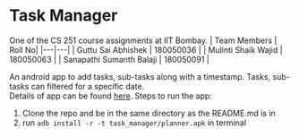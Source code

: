 # Task Manager
One of the CS 251 course assignments at IIT Bombay.
| Team Members | Roll No|
|---|---|
| Guttu Sai Abhishek        | 180050036 |
| Mulinti Shaik Wajid       | 180050063 |
| Sanapathi Sumanth Balaji  | 180050091 |

An android app to add tasks, sub-tasks along with a timestamp. Tasks, sub-tasks can filtered for a specific date.  
Details of app can be found [here](https://hackmd.io/jLRPP8pZSQeAES6RNIK3Sw?view). 
Steps to run the app:  
1. Clone the repo and be in the same directory as the README.md is in
2. run ```adb install -r -t task_manager/planner.apk``` in terminal


